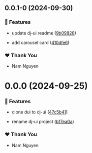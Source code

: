## 0.0.1-0 (2024-09-30)


### 🚀 Features

- update dj-ui readme ([9b09828](https://github.com/namnguyen191/namnguyen191-org/commit/9b09828))

- add carousel card ([410dfe6](https://github.com/namnguyen191/namnguyen191-org/commit/410dfe6))


### ❤️  Thank You

- Nam Nguyen

# 0.0.0 (2024-09-25)


### 🚀 Features

- clone dui to dj-ui ([47c5b41](https://github.com/namnguyen191/namnguyen191-org/commit/47c5b41))

- rename dj-ui project ([bf7ea0a](https://github.com/namnguyen191/namnguyen191-org/commit/bf7ea0a))


### ❤️  Thank You

- Nam Nguyen